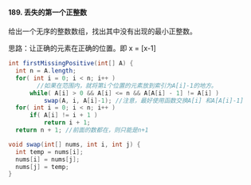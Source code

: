#### 189. 丢失的第一个正整数

给出一个无序的整数数组，找出其中没有出现的最小正整数。

思路：让正确的元素在正确的位置。即 x = [x-1]

```java
int firstMissingPositive(int[] A) {
  int n = A.length;
  for( int i = 0; i < n; i++ )
    	//如果在范围内，就将第i个位置的元素放到索引为A[i]-1的地方。
      while( A[i] > 0 && A[i] <= n && A[A[i] - 1] != A[i] )
          swap(A, i, A[i]-1); //注意，最好使用函数交换A[i] 和A[A[i]-1]
  for( int i = 0; i < n; i++ )
      if( A[i] != i + 1 )
          return i + 1;
  return n + 1; //前面的数都在，则只能是n+1

void swap(int[] nums, int i, int j) {
  int temp = nums[i];
  nums[i] = nums[j];
  nums[j] = temp;
}
```

